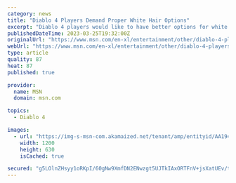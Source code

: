 ```yaml
---
category: news
title: "Diablo 4 Players Demand Proper White Hair Options"
excerpt: "Diablo 4 players would like to have better options for white hair. Fans have the opportunity to experience Diablo 4 during its ongoing open beta weekend. Some participants think the game is lacking ..."
publishedDateTime: 2023-03-25T19:32:00Z
originalUrl: "https://www.msn.com/en-xl/entertainment/other/diablo-4-players-demand-proper-white-hair-options/ar-AA194z5J"
webUrl: "https://www.msn.com/en-xl/entertainment/other/diablo-4-players-demand-proper-white-hair-options/ar-AA194z5J"
type: article
quality: 87
heat: 87
published: true

provider:
  name: MSN
  domain: msn.com

topics:
  - Diablo 4

images:
  - url: "https://img-s-msn-com.akamaized.net/tenant/amp/entityid/AA194Df4.img?h=630&w=1200&m=6&q=60&o=t&l=f&f=jpg"
    width: 1200
    height: 630
    isCached: true

secured: "g5LOlnZHsyy1oRKpI/60gNw9XmfDN2ENwzgt5UJTkIAxORTFnV+jsXatUEv/tFjA7buuQMh9IYmz03i4lNACkd91t1fIbfgDXM8Ax4ATCFpJyvIHjwaVWXTsEGVZ8mZkjtVt1GUTPbRUTtjr7C2V+hu/CVwhGs/0tHIZu++ujumLlMOp2BbyZPYtbjcuPQh8h/pMBaqv57JBKfEcsFfvSXHKl5CR+9MQJCKLvp0tKAzp6r45wWTzay4Spm4J3u1ISWC4H+qC2ab7a+zvo9nsFw3qz+TrdCHSBylUeMpGA8iI/z3XvttLAtkFCRbp8W3tc729GeG/3boqqoOxJqWGIrf476x33+ilMUheIUeSmhc=;hY2niGMKTPpyCuN203Ak9g=="
---
```


